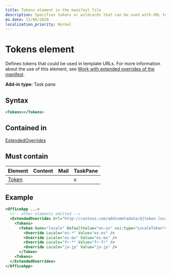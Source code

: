 ```yaml
---
title: Tokens element in the manifest file
description: Specifies tokens or wildcards that can be used with URL templates in the the manifest.
ms.date: 11/06/2020
localization_priority: Normal
---
```


# Tokens element

Defines tokens that could be used in template URLs. For more information about the use of this element, see [Work with extended overrides of the manifest](../../develop/extended-overrides.md).

**Add-in type:** Task pane

## Syntax

```XML
<Tokens></Tokens>
```

## Contained in

[ExtendedOverrides](extendedoverrides.md)

## Must contain

|Element|Content|Mail|TaskPane|
|:-----|:-----|:-----|:-----|
|[Token](token.md)|||x|

## Example

```XML
<OfficeApp ...>
  <!-- other elements omitted -->
  <ExtendedOverrides Url="http://contoso.com/addinmetadata/${token.locale}/extended-manifest-overrides.json">
    <Tokens>
      <Token Name="locale" DefaultValue="en-us" xsi:type="LocaleToken">
        <Override Locale="es-*" Value="es-es" />
        <Override Locale="es-mx" Value="es-mx" />
        <Override Locale="fr-*" Value="fr-fr" />
        <Override Locale="ja-jp" Value="ja-jp" />
      </Token>
    <Tokens>
  </ExtendedOverrides>
</OfficeApp>
```